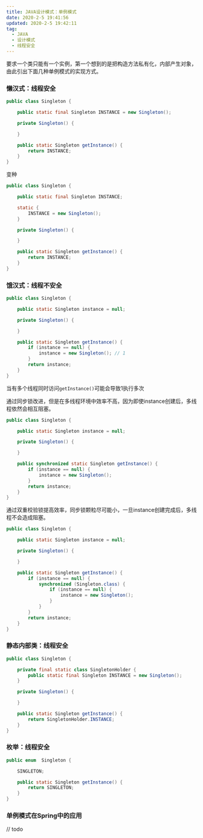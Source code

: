 ```yaml
---
title: JAVA设计模式：单例模式
date: 2020-2-5 19:41:56
updated: 2020-2-5 19:42:11
tag:
  - JAVA
  - 设计模式
  - 线程安全
---
```


要求一个类只能有一个实例，第一个想到的是把构造方法私有化，内部产生对象，由此引出下面几种单例模式的实现方式。

<!--more-->

### 懒汉式：线程安全

```java
public class Singleton {

    public static final Singleton INSTANCE = new Singleton();

    private Singleton() {

    }

    public static Singleton getInstance() {
        return INSTANCE;
    }
}
```

变种

```java
public class Singleton {

    public static final Singleton INSTANCE;

    static {
        INSTANCE = new Singleton();
    }

    private Singleton() {

    }

    public static Singleton getInstance() {
        return INSTANCE;
    }
}
```

### 饿汉式：线程不安全

```java
public class Singleton {

    public static Singleton instance = null;

    private Singleton() {

    }

    public static Singleton getInstance() {
        if (instance == null) {
            instance = new Singleton(); // 1
        }
        return instance;
    }
}
```

当有多个线程同时访问`getInstance()`可能会导致1执行多次

通过同步锁改进，但是在多线程环境中效率不高，因为即使instance创建后，多线程依然会相互阻塞。

```java
public class Singleton {

    public static Singleton instance = null;

    private Singleton() {

    }

    public synchronized static Singleton getInstance() {
        if (instance == null) {
            instance = new Singleton();
        }
        return instance;
    }
}
```

通过双重校验锁提高效率，同步锁颗粒尽可能小，一旦instance创建完成后，多线程不会造成阻塞。

```java
public class Singleton {

    public static Singleton instance = null;

    private Singleton() {

    }

    public static Singleton getInstance() {
        if (instance == null) {
            synchronized (Singleton.class) {
                if (instance == null) {
                    instance = new Singleton();
                }
            }
        }
        return instance;
    }
}
```

### 静态内部类：线程安全

```java
public class Singleton {

    private final static class SingletonHolder {
        public static final Singleton INSTANCE = new Singleton();
    }

    private Singleton() {

    }

    public static Singleton getInstance() {
        return SingletonHolder.INSTANCE;
    }
}
```

### 枚举：线程安全

```java
public enum  Singleton {

    SINGLETON;

    public static Singleton getInstance() {
        return SINGLETON;
    }
}
```

### 单例模式在Spring中的应用

// todo